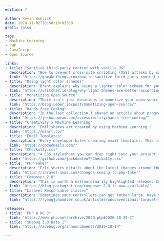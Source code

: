 ```yaml
---
edition: 7

author: Kevin Woblick
date: 2020-11-02T18:50:18+02:00
draft: false

tags:
- Machine Learning
- PHP
- JavaScript
- Open Source

links:
- title: "Sanitize third-party content with vanilla JS"
  description: "How to prevent cross-site scripting (XSS) attacks by sanitizing third-party content using just vanilla JavaScript."
  link: "https://gomakethings.com/how-to-sanitize-third-party-content-with-vanilla-js-to-prevent-cross-site-scripting-xss-attacks/"
- title: "Using light color schemes"
  description: "Brent explains why using a lighter color scheme for your editor of choice may be better - backed by science."
  link: "https://stitcher.io/blog/why-light-themes-are-better-according-to-science"
- title: "Monetizing Open Source"
  description: "There isn't just donations to monetize your open sourc project. Here are **19** ways to get paid for your work."
  link: "https://blog.ueber.io/post/monetizing-open-source/"
- title: "Hands-free Coding"
  description: "In the last collection I shared an article about programming with your voice, this extends it by using dictation and eye tracking."
  link: "https://joshwcomeau.com/accessibility/hands-free-coding/"
- title: "Creativity x Machine Learning"
  description: "Emil shares art created by using Machine Learning."
  link: "https://mlart.co/"
- title: "Email Templates"
  description: "Every developer hates creating email templates. This is a collection of templates for various occasions you can use in your next project."
  link: "https://codedmails.com/"
- title: "Checka11y.css"
  description: "A CSS stylesheet you can drop right into your project to quickly highlight any accessibility concerns."
  link: "https://github.com/jackdomleo7/Checka11y.css"
- title: "PHP Faker"
  description: "Eric shares details about the latest changes around the very popular Faker library, used by thousands of developers around the world."
  link: "https://laravel-news.com/changes-coming-to-php-faker"
- title: "Composer 2.0"
  description: "This is worth a extraordinarily highlighted release: Composer 2.0 was released."
  link: "https://blog.packagist.com/composer-2-0-is-now-available/"
- title: "Laravel Responsable classes"
  description: "Sometimes your controllers can get rather large. Have you ever considered moving some of that complexity out into a dedicated response class?"
  link: "https://ryangjchandler.co.uk/articles/unconventional-laravel-responable-classes"

releases:
- title: "PHP 8 RC 3"
  link: "https://www.php.net/archive/2020.php#2020-10-29-2"
- title: "xDebug 3.0 Beta 1"
  link: "https://xdebug.org/announcements/2020-10-14"

---
```

